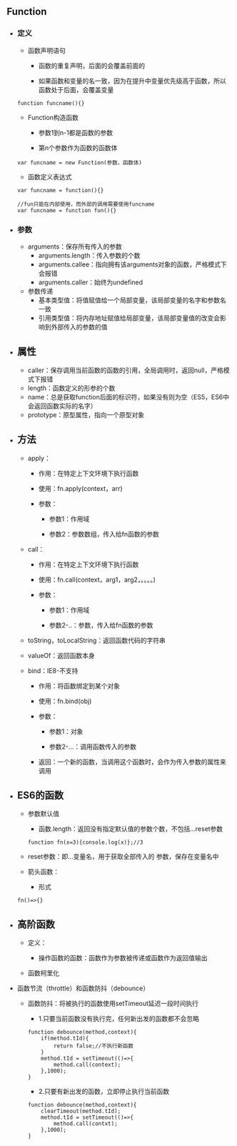 ## Function

* ### 定义

  * 函数声明语句

    * 函数的重复声明，后面的会覆盖前面的

    * 如果函数和变量的名一致，因为在提升中变量优先级高于函数，所以函数处于后面，会覆盖变量

  ```
  function funcname(){}
  ```

  * Function构造函数

    * 参数1到n-1都是函数的参数

    * 第n个参数作为函数的函数体

  ```
  var funcname = new Function(参数，函数体)
  ```

  * 函数定义表达式

  ```
  var funcname = function(){}

  //fun只能在内部使用，而外部的调用需要使用funcname
  var funcname = function fun(){}
  ```
* ### 参数

  * arguments：保存所有传入的参数
    * arguments.length：传入参数的个数
    * arguments.callee：指向拥有该arguments对象的函数，严格模式下会报错
    * arguments.caller：始终为undefined
  * 参数传递
    * 基本类型值：将值赋值给一个局部变量，该局部变量的名字和参数名一致
    * 引用类型值：将内存地址赋值给局部变量，该局部变量值的改变会影响到外部传入的参数的值
* ## 属性

  * caller：保存调用当前函数的函数的引用，全局调用时，返回null，严格模式下报错
  * length：函数定义的形参的个数
  * name：总是获取function后面的标识符，如果没有则为空（ES5，ES6中会返回函数实际的名字）
  * prototype：原型属性，指向一个原型对象
* ## 方法

  * apply：

    * 作用：在特定上下文环境下执行函数

    * 使用：fn.apply\(context，arr\)

    * 参数：

      * 参数1：作用域

      * 参数2：参数数组，传入给fn函数的参数

  * call：

    * 作用：在特定上下文环境下执行函数

    * 使用：fn.call\(context，arg1，arg2，。。。。\)

    * 参数：

      * 参数1：作用域

      * 参数2-..：参数，传入给fn函数的参数

  * toString，toLocalString：返回函数代码的字符串

  * valueOf：返回函数本身

  * bind：IE8-不支持

    * 作用：将函数绑定到某个对象

    * 使用：fn.bind\(obj\)

    * 参数：

      * 参数1：对象

      * 参数2-...：调用函数传入的参数

    * 返回：一个新的函数，当调用这个函数时，会作为传入参数的属性来调用
* ## ES6的函数

  * 参数默认值

    * 函数.length：返回没有指定默认值的参数个数，不包括...reset参数

    ```
    function fn(x=3){console.log(x)};//3
    ```

  * reset参数：即...变量名，用于获取全部传入的 参数，保存在变量名中
  * 箭头函数：
    * 形式

  ```
  fn()=>{}
  ```

* ## 高阶函数

  * 定义：

    * 操作函数的函数：函数作为参数被传递或函数作为返回值输出

  * 函数柯里化
* 函数节流（throttle）和函数防抖（debounce）

  * 函数防抖：将被执行的函数使用setTimeout延迟一段时间执行

    * 1.只要当前函数没有执行完，任何新出发的函数都不会忽略

    ```
    function debounce(method,context){
        if(method.tId){
            return false;//不执行新函数
        }
        method.tId = setTimeout(()=>{
            method.call(context);
        },1000);
    }
    ```

    * 2.只要有新出发的函数，立即停止执行当前函数

    ```
    function debounce(method,context){
        clearTimeout(method.tId);
        method.tId = setTimeout(()=>{
            method.call(contxt);
        },1000);
    }
    ```



